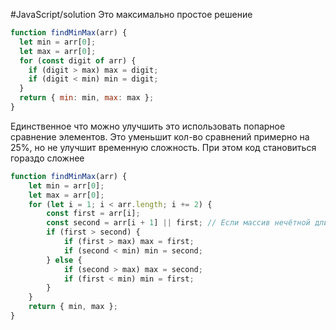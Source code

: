 #JavaScript/solution 
Это максимально простое решение
```JavaScript
function findMinMax(arr) {
  let min = arr[0];
  let max = arr[0];
  for (const digit of arr) {
    if (digit > max) max = digit;
    if (digit < min) min = digit;
  }
  return { min: min, max: max };
}
```

Единственное что можно улучшить это использовать попарное сравнение элементов. Это уменьшит кол-во сравнений примерно на 25%, но не улучшит временную сложность. При этом код становиться гораздо сложнее
```JavaScript
function findMinMax(arr) {
    let min = arr[0];
    let max = arr[0];
    for (let i = 1; i < arr.length; i += 2) {
        const first = arr[i];
        const second = arr[i + 1] || first; // Если массив нечётной длины
        if (first > second) {
            if (first > max) max = first;
            if (second < min) min = second;
        } else {
            if (second > max) max = second;
            if (first < min) min = first;
        }
    }
    return { min, max };
}
```